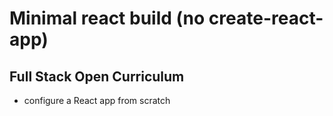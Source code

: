 # Minimal react build (no create-react-app)

## Full Stack Open Curriculum

- configure a React app from scratch

